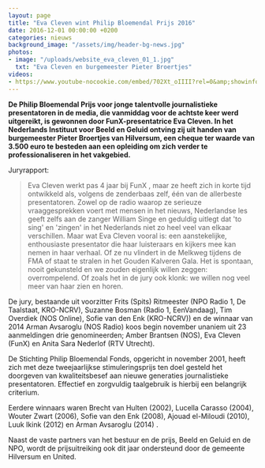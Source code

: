 ```yaml
---
layout: page
title: "Eva Cleven wint Philip Bloemendal Prijs 2016"
date: 2016-12-01 00:00:00 +0200
categories: nieuws
background_image: "/assets/img/header-bg-news.jpg"
photos:
- image: "/uploads/website_eva_cleven_01_1.jpg"
  txt: "Eva Cleven en burgemeester Pieter Broertjes"
videos:
- https://www.youtube-nocookie.com/embed/702Xt_oIIII?rel=0&amp;showinfo=0
---
```


**De Philip Bloemendal Prijs voor jonge talentvolle journalistieke presentatoren in de media, die vanmiddag voor de achtste keer werd uitgereikt, is gewonnen door FunX-presentatrice Eva Cleven. In het Nederlands Instituut voor Beeld en Geluid ontving zij uit handen van burgemeester Pieter Broertjes van Hilversum, een cheque ter waarde van 3.500 euro te besteden aan een opleiding om zich verder te professionaliseren in het vakgebied.**

Juryrapport:

> Eva Cleven werkt pas 4 jaar bij FunX , maar ze heeft zich in korte tijd ontwikkeld als, volgens de zenderbaas zelf, één van de allerbeste presentatoren. Zowel op de radio waarop ze serieuze vraaggesprekken voert met mensen in het nieuws, Nederlandse les geeft zelfs aan de zanger William Singe en geduldig uitlegt dat 'to sing' en 'zingen' in het Nederlands niet zo heel veel van elkaar verschillen. Maar wat Eva Cleven vooral is: een aanstekelijke, enthousiaste presentator die haar luisteraars en kijkers mee kan nemen in haar verhaal. Of ze nu vlindert in de Melkweg tijdens de FMA of staat te stralen in het Gouden Kalveren Gala. Het is spontaan, nooit gekunsteld en we zouden eigenlijk willen zeggen: overrompelend. Of zoals het in de jury ook klonk: we willen nog veel meer van haar zien en horen.

De jury, bestaande uit voorzitter Frits (Spits) Ritmeester (NPO Radio 1, De Taalstaat, KRO-NCRV), Suzanne Bosman (Radio 1, EenVandaag), Tim Overdiek (NOS Online), Sofie van den Enk (KRO-NCRV)) en de winnaar van 2014 Arman Avsaroglu (NOS Radio) koos begin november unaniem uit 23 aanmeldingen drie genomineerden; Amber Brantsen (NOS), Eva Cleven (FunX) en Anita Sara Nederlof (RTV Utrecht).

De Stichting Philip Bloemendal Fonds, opgericht in november 2001, heeft zich met deze tweejaarlijkse stimuleringsprijs ten doel gesteld het doorgeven van kwaliteitsbesef aan nieuwe generaties journalistieke presentatoren. Effectief en zorgvuldig taalgebruik is hierbij een belangrijk criterium.

Eerdere winnaars waren Brecht van Hulten (2002), Lucella Carasso (2004), Wouter Zwart (2006), Sofie van den Enk (2008), Ajouad el-Miloudi (2010), Luuk Ikink (2012) en Arman Avsaroglu (2014) .

Naast de vaste partners van het bestuur en de prijs, Beeld en Geluid en de NPO, wordt de prijsuitreiking ook dit jaar ondersteund door de gemeente Hilversum en United.